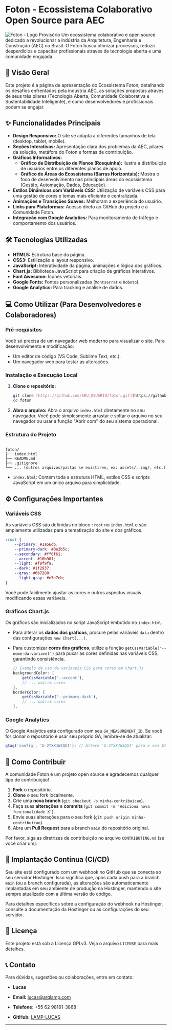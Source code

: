 # Foton - Ecossistema Colaborativo Open Source para AEC

![Foton - Logo Provisório](https://via.placeholder.com/150x80?text=Foton+Logo) Um ecossistema colaborativo e open source dedicado a revolucionar a indústria da Arquitetura, Engenharia e Construção (AEC) no Brasil. O Foton busca otimizar processos, reduzir desperdícios e capacitar profissionais através de tecnologia aberta e uma comunidade engajada.

## 🚀 Visão Geral

Este projeto é a página de apresentação do Ecossistema Foton, detalhando os desafios enfrentados pela indústria AEC, as soluções propostas através de seus três pilares (Tecnologia Aberta, Comunidade Colaborativa e Sustentabilidade Inteligente), e como desenvolvedores e profissionais podem se engajar.

## ✨ Funcionalidades Principais

* **Design Responsivo:** O site se adapta a diferentes tamanhos de tela (desktop, tablet, mobile).
* **Seções Interativas:** Apresentação clara dos problemas da AEC, pilares da solução, metáfora do Foton e formas de contribuição.
* **Gráficos Informativos:**
    * **Gráfico de Distribuição de Planos (Rosquinha):** Ilustra a distribuição de usuários entre os diferentes planos de apoio.
    * **Gráfico de Áreas do Ecossistema (Barras Horizontais):** Mostra o foco de desenvolvimento nas principais áreas do ecossistema (Gestão, Automação, Dados, Educação).
* **Estilos Dinâmicos com Variáveis CSS:** Utilização de variáveis CSS para uma gestão de cores e temas mais eficiente e centralizada.
* **Animações e Transições Suaves:** Melhoram a experiência do usuário.
* **Links para Plataformas:** Acesso direto ao GitHub do projeto e à Comunidade Foton.
* **Integração com Google Analytics:** Para monitoramento de tráfego e comportamento dos usuários.

## 🛠️ Tecnologias Utilizadas

* **HTML5:** Estrutura base da página.
* **CSS3:** Estilização e layout responsivo.
* **JavaScript:** Interatividade da página, animações e lógica dos gráficos.
* **Chart.js:** Biblioteca JavaScript para criação de gráficos interativos.
* **Font Awesome:** Ícones vetoriais.
* **Google Fonts:** Fontes personalizadas (`Montserrat` e `Roboto`).
* **Google Analytics:** Para tracking e análise de dados.

## 💻 Como Utilizar (Para Desenvolvedores e Colaboradores)

### Pré-requisitos

Você só precisa de um navegador web moderno para visualizar o site. Para desenvolvimento e modificação:

* Um editor de código (VS Code, Sublime Text, etc.).
* Um navegador web para testar as alterações.

### Instalação e Execução Local

1.  **Clone o repositório:**
    ```bash
    git clone [https://github.com/SEU_USUARIO/foton.git](https://github.com/SEU_USUARIO/foton.git) # Substitua SEU_USUARIO pelo seu usuário/organização do GitHub
    cd foton
    ```
2.  **Abra o arquivo:**
    Abra o arquivo `index.html` diretamente no seu navegador. Você pode simplesmente arrastar e soltar o arquivo no seu navegador ou usar a função "Abrir com" do seu sistema operacional.

### Estrutura do Projeto

````

foton/
├── index.html
├── README.md
├── .gitignore
└── ... (outros arquivos/pastas se existirem, ex: assets/, img/, etc.)

````

* `index.html`: Contém toda a estrutura HTML, estilos CSS e scripts JavaScript em um único arquivo para simplicidade.

## ⚙️ Configurações Importantes

### Variáveis CSS

As variáveis CSS são definidas no bloco `:root` no `index.html` e são amplamente utilizadas para a tematização do site e dos gráficos.

```css
:root {
    --primary: #1a56db;
    --primary-dark: #0e2b5c;
    --secondary: #ff6f61;
    --accent: #10b981;
    --light: #f8f9fa;
    --dark: #1f2937;
    --gray: #6b7280;
    --light-gray: #e5e7eb;
}
````

Você pode facilmente ajustar as cores e outros aspectos visuais modificando essas variáveis.

### Gráficos Chart.js

Os gráficos são inicializados no script JavaScript embutido no `index.html`.

  * Para alterar os **dados dos gráficos**, procure pelas variáveis `data` dentro das configurações `new Chart(...)`.

  * Para customizar **cores dos gráficos**, utilize a função `getCssVariable('--nome-da-variavel')` para puxar as cores definidas nas variáveis CSS, garantindo consistência.

    ```javascript
    // Exemplo de uso de variáveis CSS para cores em Chart.js
    backgroundColor: [
        getCssVariable('--accent'),
        // ... outras cores
    ],
    borderColor: [
        getCssVariable('--primary-dark'),
        // ... outras cores
    ],
    ```

### Google Analytics

O Google Analytics está configurado com seu `GA_MEASUREMENT_ID`. Se você for clonar o repositório e usar seu próprio GA, lembre-se de atualizar:

```javascript
gtag('config', 'G-2TXXJW3QG1'); // Altere 'G-2TXXJW3QG1' para o seu ID de medição
```

## 🤝 Como Contribuir

A comunidade Foton é um projeto open source e agradecemos qualquer tipo de contribuição\!

1.  **Fork** o repositório.
2.  **Clone** o seu fork localmente.
3.  Crie uma **nova branch** (`git checkout -b minha-contribuicao`).
4.  Faça suas **alterações** e **commits** (`git commit -m 'Adiciona nova funcionalidade X'`).
5.  Envie suas alterações para o seu fork (`git push origin minha-contribuicao`).
6.  Abra um **Pull Request** para a branch `main` do repositório original.

Por favor, siga as diretrizes de contribuição no arquivo `CONTRIBUTING.md` (se você criar um).

## 🚀 Implantação Contínua (CI/CD)

Seu site está configurado com um webhook no GitHub que se conecta ao seu servidor Hostinger. Isso significa que, após cada push para a branch `main` (ou a branch configurada), as alterações são automaticamente implantadas em seu ambiente de produção na Hostinger, mantendo o site sempre atualizado com a última versão do código.

Para detalhes específicos sobre a configuração do webhook na Hostinger, consulte a documentação da Hostinger ou as configurações do seu servidor.

## 📄 Licença

Este projeto está sob a Licença GPLv3. Veja o arquivo `LICENSE` para mais detalhes.

## 📞 Contato

Para dúvidas, sugestões ou colaborações, entre em contato:

  * **Lucas**

  * **Email:** lucas@arqlamp.com

  * **Telefone:** +55 62 98161-3868
  
  * **GitHub:** [LAMP-LUCAS](https://github.com/LAMP-LUCAS)

-----


